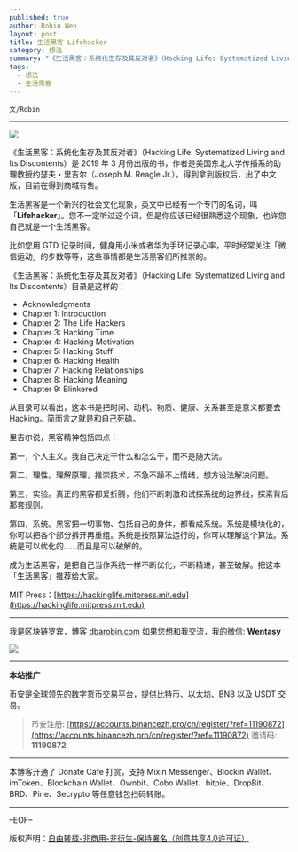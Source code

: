 ```yaml
---
published: true
author: Robin Wen
layout: post
title: 生活黑客 Lifehacker
category: 想法
summary: "《生活黑客：系统化生存及其反对者》（Hacking Life: Systematized Living and Its Discontents）是 2019 年 3 月份出版的书，作者是美国东北大学传播系的助理教授约瑟夫・里吉尔（Joseph M. Reagle Jr.）。得到拿到版权后，出了中文版，目前在得到商城有售。成为生活黑客，是把自己当作系统一样不断优化，不断精进，甚至破解。把这本「生活黑客」推荐给大家。"
tags:
  - 想法
  - 生活黑客
---
```


`文/Robin`

***

![](https://cdn.dbarobin.com/ika44fe.png)

《生活黑客：系统化生存及其反对者》（Hacking Life: Systematized Living and Its Discontents）是 2019 年 3 月份出版的书，作者是美国东北大学传播系的助理教授约瑟夫・里吉尔（Joseph M. Reagle Jr.）。得到拿到版权后，出了中文版，目前在得到商城有售。

生活黑客是一个新兴的社会文化现象，英文中已经有一个专门的名词，叫「**Lifehacker**」。您不一定听过这个词，但是你应该已经很熟悉这个现象，也许您自己就是一个生活黑客。

比如您用 GTD 记录时间，健身用小米或者华为手环记录心率，平时经常关注「微信运动」的步数等等，这些事情都是生活黑客们所推崇的。

《生活黑客：系统化生存及其反对者》（Hacking Life: Systematized Living and Its Discontents）目录是这样的：

* Acknowledgments
* Chapter 1: Introduction
* Chapter 2: The Life Hackers
* Chapter 3: Hacking Time
* Chapter 4: Hacking Motivation
* Chapter 5: Hacking Stuff
* Chapter 6: Hacking Health
* Chapter 7: Hacking Relationships
* Chapter 8: Hacking Meaning
* Chapter 9: Blinkered

从目录可以看出，这本书是把时间、动机、物质、健康、关系甚至是意义都要去 Hacking。简而言之就是和自己死磕。

里吉尔说，黑客精神包括四点：

第一，个人主义。我自己决定干什么和怎么干，而不是随大流。

第二，理性。理解原理，推崇技术，不急不躁不上情绪，想方设法解决问题。

第三，实验。真正的黑客都爱折腾，他们不断刺激和试探系统的边界线，探索背后那套规则。

第四，系统。黑客把一切事物、包括自己的身体，都看成系统。系统是模块化的，你可以把各个部分拆开再重组。系统是按照算法运行的，你可以理解这个算法。系统是可以优化的……而且是可以破解的。

成为生活黑客，是把自己当作系统一样不断优化，不断精进，甚至破解。把这本「生活黑客」推荐给大家。

MIT Press：[https://hackinglife.mitpress.mit.edu](https://hackinglife.mitpress.mit.edu)

***

我是区块链罗宾，博客 [dbarobin.com](https://dbarobin.com/)
如果您想和我交流，我的微信: **Wentasy**

![](https://cdn.dbarobin.com/v4yywe2.png)

***

**本站推广**

币安是全球领先的数字货币交易平台，提供比特币、以太坊、BNB 以及 USDT 交易。

> 币安注册: [https://accounts.binancezh.pro/cn/register/?ref=11190872](https://accounts.binancezh.pro/cn/register/?ref=11190872)
> 邀请码: **11190872**

***

本博客开通了 Donate Cafe 打赏，支持 Mixin Messenger、Blockin Wallet、imToken、Blockchain Wallet、Ownbit、Cobo Wallet、bitpie、DropBit、BRD、Pine、Secrypto 等任意钱包扫码转账。

<center>
    <div class="--donate-button"
         data-button-id="f8b9df0d-af9a-460d-8258-d3f435445075"
    ></div>
</center>

***

–EOF–

版权声明：[自由转载-非商用-非衍生-保持署名（创意共享4.0许可证）](http://creativecommons.org/licenses/by-nc-nd/4.0/deed.zh)